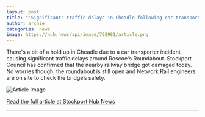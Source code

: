 ```yaml
---
layout: post
title: "'Significant' traffic delays in Cheadle following car transporter incident"
author: archie
categories: news
image: https://nub.news/api/image/702981/article.png
---
```

There's a bit of a hold up in Cheadle due to a car transporter incident, causing significant traffic delays around Roscoe's Roundabout. Stockport Council has confirmed that the nearby railway bridge got damaged today. No worries though, the roundabout is still open and Network Rail engineers are on site to check the bridge’s safety.

![Article Image](https://nub.news/api/image/702981/article.png)

[Read the full article at Stockport Nub News](https://stockport.nub.news/news/local-news/significant-traffic-delays-in-cheadle-following-car-transporter-incident-276133)

---
